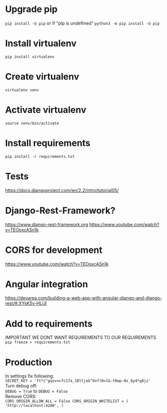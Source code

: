 
# Upgrade pip
`pip install -U pip`
or if "pip is undefined"
`python3 -m pip install -U pip`

# Install virtualenv
`pip install virtualenv`

# Create virtualenv
`virtualenv venv`

# Activate virtualenv
`source venv/bin/activate`

# Install requirements
`pip install -r requirements.txt`

# Tests
https://docs.djangoproject.com/en/2.2/intro/tutorial05/

# Django-Rest-Framework?
https://www.django-rest-framework.org
https://www.youtube.com/watch?v=TEOoxcASn1k

# CORS for development
https://www.youtube.com/watch?v=TEOoxcASn1k

# Angular integration
https://devarea.com/building-a-web-app-with-angular-django-and-django-rest/#.XYsK5y-HLUI

# Add to requirements
IMPORTANT WE DONT WANT REQUIREMENTS TO OUR REQUIREMENTS
`pip freeze > requirements.txt`


# Production
In settings fix following:\
`SECRET_KEY = 'ft*c^gqzv==7c17a_18ltje&^0vf)0=l&-t0wp-8x_6y4*g6jz'`\
Turn debug off: \
`DEBUG = True` to `DEBUG = False`\
Remove CORS:\
`CORS_ORIGIN_ALLOW_ALL = False
CORS_ORIGIN_WHITELIST = (
    'http://localhost:4200',
)`
